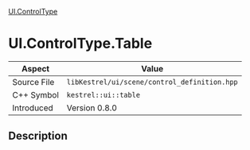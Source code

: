 [UI.ControlType](index)
# UI.ControlType.Table
| Aspect | Value |
| --- | --- |
| Source File | `libKestrel/ui/scene/control_definition.hpp` |
| C++ Symbol | `kestrel::ui::table` |
| Introduced | Version 0.8.0 |
## Description

